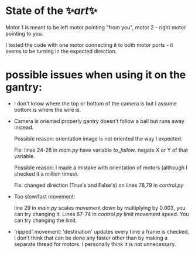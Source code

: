# State of the ✨*art*✨

Motor 1 is meant to be left motor pointing "from you", motor 2 - right motor pointing to you.

I tested the code with one motor connecting it to both motor ports - it seems to be turning in the expected direction.

# possible issues when using it on the gantry:
- I don't know where the top or bottom of the camera is but I assume bottom is where the wire is.
- Camera is oriented properly gantry doesn't follow a ball but runs away instead.

  Possible reason: orientation image is not oriented the way I expected.

  Fix: lines 24-26 in *main.py* have variable *to_follow*. negate X or Y of that variable. 

  Possible reason: I made a mistake with orientation of motors (although I checked it a million times).

  Fix: changed direction (True's and False's) on lines 78,79 in *control.py*
- Too slow/fast movement: 

  line 29 in *main.py* scales movement down by multiplying by 0.003, you can try changing it. Lines 67-74 in *control.py* limit movement speed. You can try changing the limit.
- 'ripped' movement: 'destination' updates every time a frame is checked, I don't think that can be done any faster other than by making a separate thread for motors. I personally think it is not unnecessary.